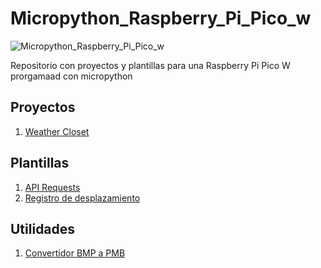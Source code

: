 ﻿# Micropython_Raspberry_Pi_Pico_w

![Micropython_Raspberry_Pi_Pico_w](https://img.shields.io/badge/Raspberry%20Pi%20Pico%20W-Micropython%20Compatible-brightgreen)

Repositorio con proyectos y plantillas para una Raspberry Pi Pico W prorgamaad con micropython

## Proyectos
1. [Weather Closet](/weather_closet/)

## Plantillas
1. [API Requests](/api_requests/)
2. [Registro de desplazamiento](/Registro_desplazamiento/)

## Utilidades
1. [Convertidor BMP a PMB](/utilities/convert_bmp_to_pbm/)
